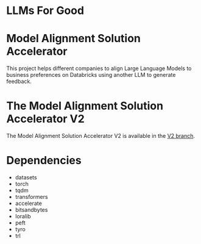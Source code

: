 # LLMs For Good
# Model Alignment Solution Accelerator 

This project helps different companies to align Large Language Models to business preferences on Databricks 
using another LLM to generate feedback. 

# The Model Alignment Solution Accelerator V2 
The Model Alignment Solution Accelerator V2 is available in the [V2 branch](https://github.com/databricks-solutions/dais-2024-llm4good/tree/v2).

# Dependencies 

-  datasets
-  torch
-  tqdm
-  transformers
-  accelerate
-  bitsandbytes
-  loralib
-  peft
-  tyro
-  trl
